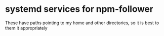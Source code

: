 # systemd services for npm-follower
These have paths pointing to my home and other directories, so it is best to them it appropriately
